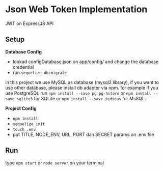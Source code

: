 # Json Web Token Implementation 
JWT on ExpressJS API 

## Setup 
**Database Config** 
- lookad configDatabase.json on app/config/ and change the database credential
- run `sequelize db:migrate` 

in this project we use MySQL as database (mysql2 library), if you want to use other database, please install db adapter via npm. for example if you use PostgreSQL run `npm install --save pg pg-hstore` or `npm install --save sqlite3` for SQLite or `npm install --save tedious` for MsSQL. 

**Project Config** 
- `npm install` 
- `sequelize init` 
- `touch .env` 
- put TITLE, NODE_ENV, URL, PORT dan SECRET params on .env file 

## Run
type `npm start` or `node server` on your terminal 
